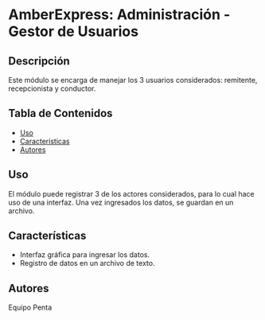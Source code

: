 # AmberExpress: Administración - Gestor de Usuarios

## Descripción
Este módulo se encarga de manejar los 3 usuarios considerados: remitente, recepcionista y conductor.

## Tabla de Contenidos
- [Uso](#uso)
- [Características](#características)
- [Autores](#autores)

## Uso
El módulo puede registrar 3 de los actores considerados, para lo cual hace uso de una interfaz. Una vez ingresados los datos, se guardan en un archivo.

## Características
- Interfaz gráfica para ingresar los datos.
- Registro de datos en un archivo de texto.

## Autores
Equipo Penta
